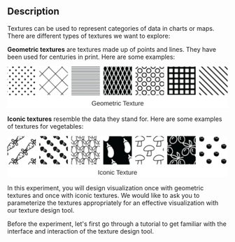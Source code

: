 ## Description

Textures can be used to represent categories of data in charts or maps. There are different types of textures we want to explore:

**Geometric textures** are textures made up of points and lines. They have been used for centuries in print. Here are some examples:

![Geometric texture](/pattern-design-study/assets/img/description_geo_texture.svg)

**Iconic textures** resemble the data they stand for. Here are some examples of textures for vegetables:

![Iconic texture](/pattern-design-study/assets/img/description_icon_texture.svg)

In this experiment, you will design visualization once with geometric textures and once with iconic textures. We would like to ask you to parameterize the textures appropriately for an effective visualization with our texture design tool.

Before the experiment, let's first go through a tutorial to get familiar with the interface and interaction of the texture design tool.
